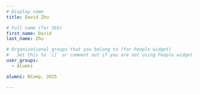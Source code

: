 ```yaml
---
# Display name
title: David Zhu

# Full name (for SEO)
first_name: David
last_name: Zhu

# Organizational groups that you belong to (for People widget)
#   Set this to `[]` or comment out if you are not using People widget.
user_groups:
  - Alumni

alumni: BComp, 2025

---
```

